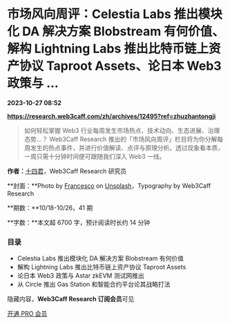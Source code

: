 # 市场风向周评：Celestia Labs 推出模块化 DA 解决方案 Blobstream 有何价值、解构 Lightning Labs 推出比特币链上资产协议 Taproot Assets、论日本 Web3 政策与 ...

**2023-10-27 08:52**

**https://research.web3caff.com/zh/archives/12495?ref=zhuzhantongji**

> 如何轻松掌握 Web3 行业每周发生市场热点、技术动向、生态进展、治理态势…？ Web3Caff Research 推出的「市场风向周评」栏目将为你分解每周发生的热点事件，并进行价值解读、点评与原理分析。透过现象看本质，一周只需十分钟时间便可跟随我们深入 Web3 一线。

**作者：**[十四君](https://twitter.com/c_luyishisi)，Web3Caff Research 研究员

**封面：**Photo by [Francesco](https://unsplash.com/@detpho?utm_content=creditCopyText&utm_medium=referral&utm_source=unsplash) on [Unsplash](https://unsplash.com/photos/red-green-and-blue-abstract-painting-gskWuDulJn8?utm_content=creditCopyText&utm_medium=referral&utm_source=unsplash)，Typography by Web3Caff Research

**期数：**10/18-10/26，41 期

**字数：**本文超 6700 字，预计阅读时长约 14 分钟

### 目录

*   Celestia Labs 推出模块化 DA 解决方案 Blobstream 有何价值
*   解构 Lightning Labs 推出比特币链上资产协议 Taproot Assets
*   论日本 Web3 政策与 Astar zkEVM 测试网推出
*   从 Circle 推出 Gas Station 和智能合约平台论其战略打法

隐藏内容，**Web3Caff Research 订阅会员**可见

[开通 PRO 会员](https://research.web3caff.com/zh/vnotice)